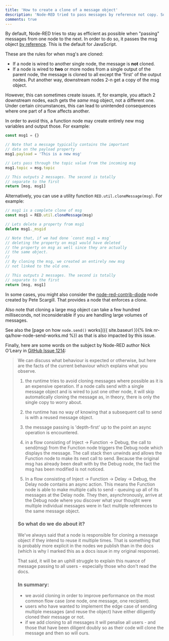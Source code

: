 ```yaml
---
title: 'How to create a clone of a message object'
description: 'Node-RED tried to pass messages by reference not copy. Sometimes though, a copy is needed.'
comments: true
---
```


By default, Node-RED tries to stay as efficient as possible when "passing" messages from one node to the next. In order to do so, it passes the msg object [by reference](https://hackernoon.com/grasp-by-value-and-by-reference-in-javascript-7ed75efa1293). This is the default for JavaScript.

These are the rules for when msg's are cloned:
- If a node is wired to another single node, the message is **not** cloned.
- If a node is wired to **two** or more nodes from a single output of the parent node, the message is cloned to all except the 'first' of the output nodes. Put another way, downstream nodes 2-n get a copy of the msg object.

However, this can sometimes create issues. If, for example, you attach 2 downstream nodes, each gets the _same_ msg object, not a different one. Under certain circumstances, this can lead to unintended consequences where one part of a flow affects another.

In order to avoid this, a function node may create entirely new msg variables and output those. For example:

```javascript
const msg1 = {}

// Note that a message typically contains the important
// data on the payload property
msg1.payload = 'This is a new msg'

// Lets pass through the topic value from the incoming msg
msg1.topic = msg.topic

// This outputs 2 messages. The second is totally
// separate to the first
return [msg, msg1]
```

Alternatively, you can use a utility function `RED.util.cloneMessage(msg)`. For example:

```javascript
// msg1 is a complete clone of msg
const msg1 = RED.util.cloneMessage(msg)

// Lets delete a property from msg1
delete msg1._msgid

// Note that, if we had done `const msg1 = msg`
// deleting the property on msg1 would have deleted
// the property on msg as well since they are actually
// the same object.
//
// By cloning the msg, we created an entirely new msg
// not linked to the old one.

// This outputs 2 messages. The second is totally
// separate to the first
return [msg, msg1]
```

In some cases, you might also consider the [node-red-contrib-diode](https://www.npmjs.com/package/node-red-contrib-diode) node created by Pete Scargill. That provides a node that enforces a clone.

Also note that cloning a large msg object can take a few hundred milliseconds, not inconsiderable if you are handling large volumes of messages.

See also the [page on how `node.send()` works]({{ site.baseurl }}{% link nr-qa/how-node-send-works.md %}) as that is also impacted by this issue.

Finally, here are some words on the subject by Node-RED author Nick O'Leary in [GitHub Issue 1214](https://github.com/node-red/node-red/issues/1214):

> We can discuss what behaviour is expected or otherwise, but here are the facts of the current behaviour which explains what you observe.
>
> 1. the runtime tries to avoid cloning messages where possible as it is an expensive operation. If a node calls send with a single message object and is wired to just one other node, it will skip automatically cloning the message as, in theory, there is only the single copy to worry about.
>
> 2. the runtime has no way of knowing that a subsequent call to send is with a reused message object.
>
> 3. the message passing is 'depth-first' up to the point an async operation is encountered.
>
> 4. in a flow consisting of Inject -> Function -> Debug, the call to send(msg) from the Function node triggers the Debug node which displays the message. The call stack then unwinds and allows the Function node to make its next call to send. Because the original msg has already been dealt with by the Debug node, the fact the msg has been modified is not noticed.
>
> 5. In a flow consisting of Inject -> Function -> Delay -> Debug, the Delay node contains an async action. This means the Function node is able to make multiple calls to send - queuing up all of its messages at the Delay node. They then, asynchronously, arrive at the Debug node where you discover what your thought were multiple individual messages were in fact multiple references to the same message object.
>
> ### So what do we do about it?
> We've always said that a node is responsible for cloning a message object if they intend to reuse it multiple times. That is something that is probably more explicit in the nodes we publish than in the docs (which is why I marked this as a docs issue in my original response).
>
> That said, it will be an uphill struggle to explain this nuance of message passing to all users - especially those who don't read the docs.
>
> ### In summary:
> * we avoid cloning in order to improve performance on the most common flow case (one node, one message, one recipient).
> * users who have wanted to implement the edge case of sending multiple messages (and reuse the object) have either diligently cloned their message or not.
> * if we add cloning to all messages it will penalise all users - and those that have been diligent doubly so as their code will clone the message and then so will ours.

